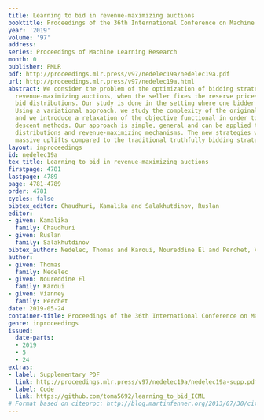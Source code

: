 ```yaml
---
title: Learning to bid in revenue-maximizing auctions
booktitle: Proceedings of the 36th International Conference on Machine Learning
year: '2019'
volume: '97'
address: 
series: Proceedings of Machine Learning Research
month: 0
publisher: PMLR
pdf: http://proceedings.mlr.press/v97/nedelec19a/nedelec19a.pdf
url: http://proceedings.mlr.press/v97/nedelec19a.html
abstract: We consider the problem of the optimization of bidding strategies in prior-dependent
  revenue-maximizing auctions, when the seller fixes the reserve prices based on the
  bid distributions. Our study is done in the setting where one bidder is strategic.
  Using a variational approach, we study the complexity of the original objective
  and we introduce a relaxation of the objective functional in order to use gradient
  descent methods. Our approach is simple, general and can be applied to various value
  distributions and revenue-maximizing mechanisms. The new strategies we derive yield
  massive uplifts compared to the traditional truthfully bidding strategy.
layout: inproceedings
id: nedelec19a
tex_title: Learning to bid in revenue-maximizing auctions
firstpage: 4781
lastpage: 4789
page: 4781-4789
order: 4781
cycles: false
bibtex_editor: Chaudhuri, Kamalika and Salakhutdinov, Ruslan
editor:
- given: Kamalika
  family: Chaudhuri
- given: Ruslan
  family: Salakhutdinov
bibtex_author: Nedelec, Thomas and Karoui, Noureddine El and Perchet, Vianney
author:
- given: Thomas
  family: Nedelec
- given: Noureddine El
  family: Karoui
- given: Vianney
  family: Perchet
date: 2019-05-24
container-title: Proceedings of the 36th International Conference on Machine Learning
genre: inproceedings
issued:
  date-parts:
  - 2019
  - 5
  - 24
extras:
- label: Supplementary PDF
  link: http://proceedings.mlr.press/v97/nedelec19a/nedelec19a-supp.pdf
- label: Code
  link: https://github.com/toma5692/learning_to_bid_ICML
# Format based on citeproc: http://blog.martinfenner.org/2013/07/30/citeproc-yaml-for-bibliographies/
---
```

